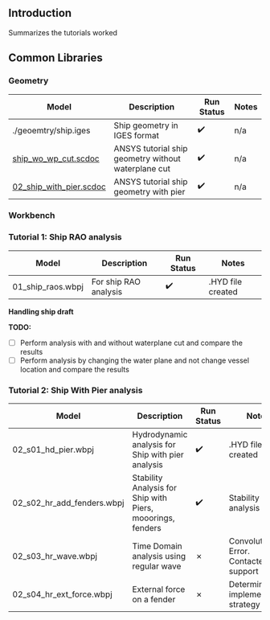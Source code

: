 ## Introduction

Summarizes the tutorials worked

## Common Libraries

### Geometry

| Model | Description | Run Status | Notes |
| --- | --- | --- | --- |
| ./geoemtry/ship.iges | Ship geometry in IGES format | :heavy_check_mark: | n/a |
| [ship_wo_wp_cut.scdoc](./geoemtry/ship_wo_wp_cut.scdoc) | ANSYS tutorial ship geometry without waterplane cut | :heavy_check_mark: | n/a |
| [02_ship_with_pier.scdoc](./geoemtry/02_ship_with_pier.scdoc) | ANSYS tutorial ship geometry with pier | :heavy_check_mark: | n/a |

### Workbench

### Tutorial 1: Ship RAO analysis

| Model | Description | Run Status | Notes |
| --- | --- | --- | --- |
| 01_ship_raos.wbpj | For ship RAO analysis | :heavy_check_mark: | .HYD file created |

**Handling ship draft**

**TODO:**

- [ ] Perform analysis with and without waterplane cut and compare the results
- [ ] Perform analysis by changing the water plane and not change vessel location and compare the results

### Tutorial 2: Ship With Pier analysis

| Model | Description |Run Status | Notes |
| --- | --- | --- | --- |
| 02_s01_hd_pier.wbpj | Hydrodynamic analysis for Ship with pier analysis | :heavy_check_mark: | .HYD file created |
| 02_s02_hr_add_fenders.wbpj | Stability Analysis for Ship with Piers, mooorings, fenders | :heavy_check_mark: | Stability analysis ran |
| 02_s03_hr_wave.wbpj | Time Domain analysis using regular wave | &cross; | Convolution Error. <br> Contacted support |
| 02_s04_hr_ext_force.wbpj | External force on a fender | &cross; | Determine implementation strategy |
